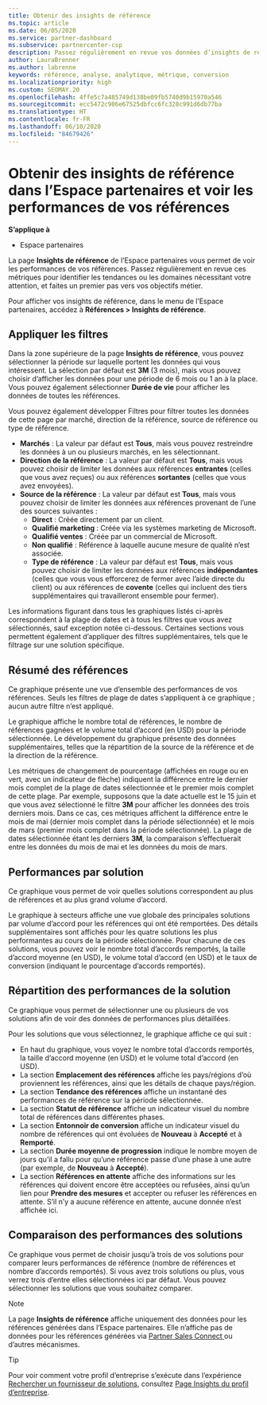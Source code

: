 ```yaml
---
title: Obtenir des insights de référence
ms.topic: article
ms.date: 06/05/2020
ms.service: partner-dashboard
ms.subservice: partnercenter-csp
description: Passez régulièrement en revue vos données d’insights de référence dans l’Espace partenaires pour voir les tendances à traiter ou les domaines d’amélioration pour vous aider à atteindre vos objectifs métiers.
author: LauraBrenner
ms.author: labrenne
keywords: référence, analyse, analytique, métrique, conversion
ms.localizationpriority: high
ms.custom: SEOMAY.20
ms.openlocfilehash: 4ffe5c7a485749d138be09fb5740d9b15970a546
ms.sourcegitcommit: ecc5472c986e67525dbfcc6fc328c991d6db77ba
ms.translationtype: HT
ms.contentlocale: fr-FR
ms.lasthandoff: 06/10/2020
ms.locfileid: "84679426"
---
```

# <a name="get-referral-insights-in-partner-center-and-find-out-how-your-referrals-are-doing"></a>Obtenir des insights de référence dans l’Espace partenaires et voir les performances de vos références

**S’applique à**

- Espace partenaires

La page **Insights de référence** de l’Espace partenaires vous permet de voir les performances de vos références. Passez régulièrement en revue ces métriques pour identifier les tendances ou les domaines nécessitant votre attention, et faites un premier pas vers vos objectifs métier.

Pour afficher vos insights de référence, dans le menu de l’Espace partenaires, accédez à **Références > Insights de référence**.

## <a name="apply-filters"></a>Appliquer les filtres

Dans la zone supérieure de la page **Insights de référence**, vous pouvez sélectionner la période sur laquelle portent les données qui vous intéressent. La sélection par défaut est **3M** (3 mois), mais vous pouvez choisir d’afficher les données pour une période de 6 mois ou 1 an à la place. Vous pouvez également sélectionner **Durée de vie** pour afficher les données de toutes les références.

Vous pouvez également développer Filtres pour filtrer toutes les données de cette page par marché, direction de la référence, source de référence ou type de référence.
- **Marchés** : La valeur par défaut est **Tous**, mais vous pouvez restreindre les données à un ou plusieurs marchés, en les sélectionnant.
- **Direction de la référence** : La valeur par défaut est **Tous**, mais vous pouvez choisir de limiter les données aux références **entrantes** (celles que vous avez reçues) ou aux références **sortantes** (celles que vous avez envoyées).
- **Source de la référence** : La valeur par défaut est **Tous**, mais vous pouvez choisir de limiter les données aux références provenant de l’une des sources suivantes :
  - **Direct** : Créée directement par un client.
  - **Qualifié marketing** : Créée via les systèmes marketing de Microsoft.
  - **Qualifié ventes** : Créée par un commercial de Microsoft.
  - **Non qualifié** : Référence à laquelle aucune mesure de qualité n’est associée.
  - **Type de référence** : La valeur par défaut est **Tous**, mais vous pouvez choisir de limiter les données aux références **indépendantes** (celles que vous vous efforcerez de fermer avec l’aide directe du client) ou aux références de **covente** (celles qui incluent des tiers supplémentaires qui travailleront ensemble pour fermer).

Les informations figurant dans tous les graphiques listés ci-après correspondent à la plage de dates et à tous les filtres que vous avez sélectionnés, sauf exception notée ci-dessous. Certaines sections vous permettent également d’appliquer des filtres supplémentaires, tels que le filtrage sur une solution spécifique.

## <a name="referrals-summary"></a>Résumé des références

Ce graphique présente une vue d’ensemble des performances de vos références. Seuls les filtres de plage de dates s’appliquent à ce graphique ; aucun autre filtre n’est appliqué. 

Le graphique affiche le nombre total de références, le nombre de références gagnées et le volume total d’accord (en USD) pour la période sélectionnée. Le développement du graphique présente des données supplémentaires, telles que la répartition de la source de la référence et de la direction de la référence. 

Les métriques de changement de pourcentage (affichées en rouge ou en vert, avec un indicateur de flèche) indiquent la différence entre le dernier mois complet de la plage de dates sélectionnée et le premier mois complet de cette plage. Par exemple, supposons que la date actuelle est le 15 juin et que vous avez sélectionné le filtre **3M** pour afficher les données des trois derniers mois. Dans ce cas, ces métriques affichent la différence entre le mois de mai (dernier mois complet dans la période sélectionnée) et le mois de mars (premier mois complet dans la période sélectionnée). La plage de dates sélectionnée étant les derniers **3M**, la comparaison s’effectuerait entre les données du mois de mai et les données du mois de mars.

## <a name="performance-by-solution"></a>Performances par solution

Ce graphique vous permet de voir quelles solutions correspondent au plus de références et au plus grand volume d’accord.

Le graphique à secteurs affiche une vue globale des principales solutions par volume d’accord pour les références qui ont été remportées. Des détails supplémentaires sont affichés pour les quatre solutions les plus performantes au cours de la période sélectionnée. Pour chacune de ces solutions, vous pouvez voir le nombre total d’accords remportés, la taille d’accord moyenne (en USD), le volume total d’accord (en USD) et le taux de conversion (indiquant le pourcentage d’accords remportés).

## <a name="solution-performance-breakdown"></a>Répartition des performances de la solution

Ce graphique vous permet de sélectionner une ou plusieurs de vos solutions afin de voir des données de performances plus détaillées.

Pour les solutions que vous sélectionnez, le graphique affiche ce qui suit :
- En haut du graphique, vous voyez le nombre total d’accords remportés, la taille d’accord moyenne (en USD) et le volume total d’accord (en USD).
- La section **Emplacement des références** affiche les pays/régions d’où proviennent les références, ainsi que les détails de chaque pays/région.
- La section **Tendance des références** affiche un instantané des performances de référence sur la période sélectionnée.
- La section **Statut de référence** affiche un indicateur visuel du nombre total de références dans différentes phases.
- La section **Entonnoir de conversion** affiche un indicateur visuel du nombre de références qui ont évoluées de **Nouveau** à **Accepté** et à **Remporté**.
- La section **Durée moyenne de progression**  indique le nombre moyen de jours qu’il a fallu pour qu’une référence passe d’une phase à une autre (par exemple, de **Nouveau** à **Accepté**).
- La section **Références en attente** affiche des informations sur les références qui doivent encore être acceptées ou refusées, ainsi qu’un lien pour **Prendre des mesures** et accepter ou refuser les références en attente. S’il n’y a aucune référence en attente, aucune donnée n’est affichée ici.

## <a name="solution-performance-comparison"></a>Comparaison des performances des solutions

Ce graphique vous permet de choisir jusqu’à trois de vos solutions pour comparer leurs performances de référence (nombre de références et nombre d’accords remportés). Si vous avez trois solutions ou plus, vous verrez trois d’entre elles sélectionnées ici par défaut. Vous pouvez sélectionner les solutions que vous souhaitez comparer.

> [!NOTE]
> La page **Insights de référence** affiche uniquement des données pour les références générées dans l’Espace partenaires. Elle n’affiche pas de données pour les références générées via [Partner Sales Connect ](https://support.microsoft.com/help/3170447/learn-to-use-partner-center-sales-connect) ou d’autres mécanismes.

> [!TIP]
> Pour voir comment votre profil d’entreprise s’exécute dans l’expérience [Rechercher un fournisseur de solutions](https://www.microsoft.com/solution-providers/home), consultez [Page Insights du profil d’entreprise](analyze-your-marketing-profile.md).